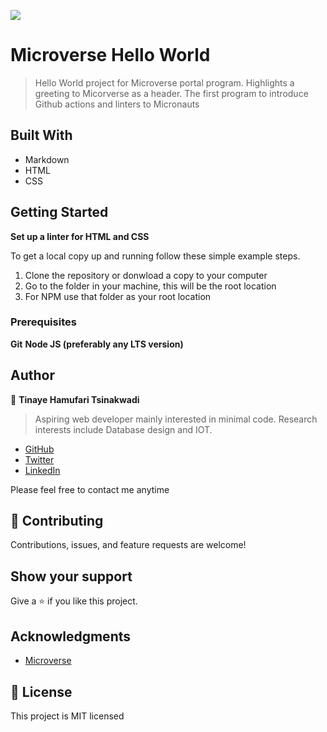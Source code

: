 ![](https://img.shields.io/badge/Microverse-blueviolet)

# Microverse Hello World

> Hello World project for Microverse portal program. Highlights a greeting to Micorverse as a header. The first program to introduce Github actions and linters to Micronauts

## Built With

- Markdown
- HTML
- CSS

## Getting Started

**Set up a linter for HTML and CSS**

To get a local copy up and running follow these simple example steps.

1. Clone the repository or donwload a copy to your computer
2. Go to the folder in your machine, this will be the root location
3. For NPM use that folder as your root location

### Prerequisites

**Git**
**Node JS (preferably any LTS version)**

## Author

👤 **Tinaye Hamufari Tsinakwadi**

> Aspiring web developer mainly interested in minimal code. Research interests include Database design and IOT.

- [GitHub](https://github.com/githubhandle)
- [Twitter](https://twitter.com/twitterhandle)
- [LinkedIn](https://linkedin.com/in/linkedinhandle)

Please feel free to contact me anytime


## 🤝 Contributing

Contributions, issues, and feature requests are welcome!

## Show your support

Give a ⭐️ if you like this project.

## Acknowledgments

- [Microverse](https://bit.ly/MicroverseTN)

## 📝 License

This project is MIT licensed